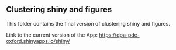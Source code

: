 ## Clustering shiny and figures
This folder contains the final version of clustering shiny and figures.

Link to the current version of the App:
https://dpa-pde-oxford.shinyapps.io/shiny/

